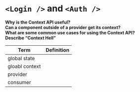 # `<Login />` and `<Auth />`

__Why is the Context API useful?__  
__Can a component outside of a provider get its context?__  
__What are some common use cases for using the Context API?__  
__Describe “Context Hell”__  

|Term | Definition |  
|---|---|
| global state | |
| gloabl context | |
| provider | |
| consumer | |
